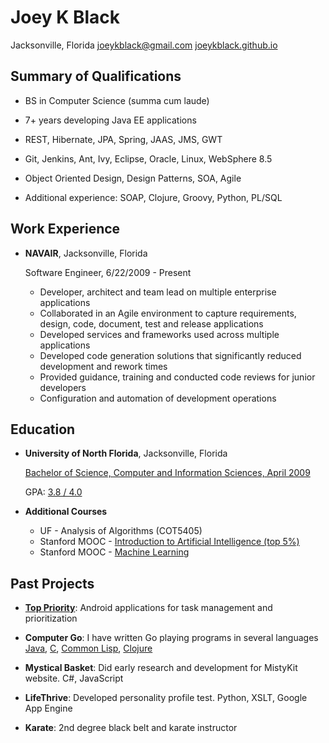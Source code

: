 Joey K Black
============

Jacksonville, Florida
joeykblack@gmail.com
[joeykblack.github.io](http://joeykblack.github.io)

Summary of Qualifications
-------------------------

*	BS in Computer Science (summa cum laude)

*	7+ years developing Java EE applications

*	REST, Hibernate, JPA, Spring, JAAS, JMS, GWT

*	Git, Jenkins, Ant, Ivy, Eclipse, Oracle, Linux, WebSphere 8.5

*	Object Oriented Design, Design Patterns, SOA, Agile

*	Additional experience: SOAP, Clojure, Groovy, Python, PL/SQL

Work Experience
---------------

*	**NAVAIR**, Jacksonville, Florida

	Software Engineer, 6/22/2009 - Present

	- Developer, architect and team lead on multiple enterprise applications
	- Collaborated in an Agile environment to capture requirements, design, code, document, test and release applications
	- Developed services and frameworks used across multiple applications
	- Developed code generation solutions that significantly reduced development and rework times
	- Provided guidance, training and conducted code reviews for junior developers
	- Configuration and automation of development operations

Education
---------

*	**University of North Florida**, Jacksonville, Florida

	[Bachelor of Science, Computer and Information Sciences, April 2009](https://docs.google.com/file/d/0B7YV8ipsgGKpTHBGV2ZtVkZ4bjg)
	
	GPA: [3.8 / 4.0](https://drive.google.com/file/d/0B7YV8ipsgGKpZ25EaGhsMzlNaDA)
	
*	**Additional Courses**

	-	UF - Analysis of Algorithms (COT5405)
	-	Stanford MOOC - [Introduction to Artificial Intelligence (top 5%)](https://drive.google.com/file/d/0B7YV8ipsgGKpZWsyWVZUelFjZ2c)
	-	Stanford MOOC - [Machine Learning](https://drive.google.com/file/d/0B7YV8ipsgGKpcEdkQnEzb1B5TlhkRmJYY1VwVWpBWTBmT3NB)

Past Projects
-------------

*	**[Top Priority](https://play.google.com/store/apps/details?id=joeykblack.organizer.todo)**: Android applications for task management and prioritization

*	**Computer Go**: I have written Go playing programs in several languages 
	[Java](https://github.com/joeykblack/Go_Java), [C](https://github.com/joeykblack/Go_Cpp), [Common Lisp](https://github.com/joeykblack/Go_CommonLisp), [Clojure](https://github.com/joeykblack/Go_Clojure)

*	**Mystical Basket**: Did early research and development for MistyKit website. C#, JavaScript

*	**LifeThrive**: Developed personality profile test. Python, XSLT, Google App Engine

*	**Karate**: 2nd degree black belt and karate instructor